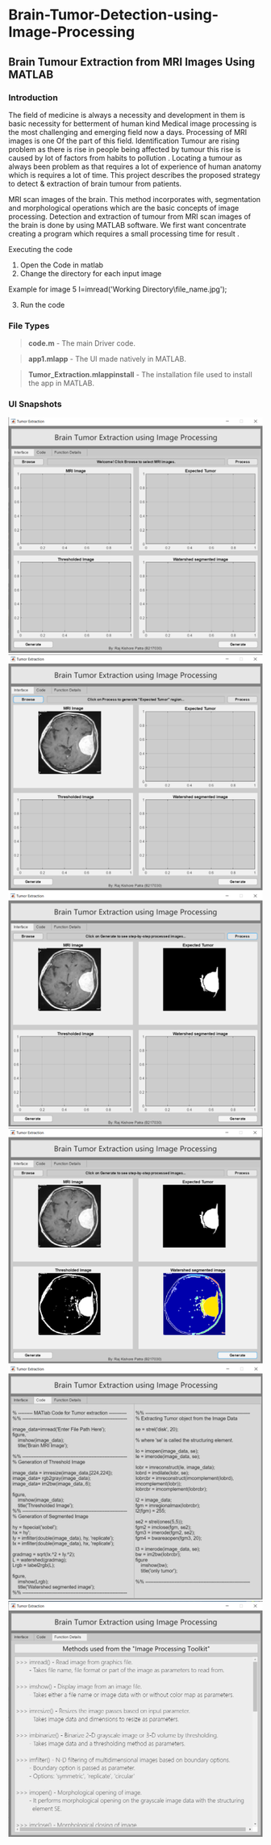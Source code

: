 # Brain-Tumor-Detection-using-Image-Processing
## Brain Tumour Extraction from MRI Images Using MATLAB


### Introduction

The field of medicine is always a necessity and development in them is basic necessity for betterment of human kind
Medical image processing is the most challenging and emerging field now a days. Processing of MRI images is one
Of the part of this field. Identification Tumour are rising problem as there is rise in people being affected by tumour this rise is caused by lot of factors from habits to pollution . Locating a tumour as always been problem as that requires a lot of experience of human anatomy which is requires a lot of time. 
This project describes the proposed strategy to detect & extraction of brain tumour from patients. 

MRI scan images of the brain. This method incorporates with, segmentation and morphological operations which are the basic concepts of image processing. Detection and extraction of tumour from MRI scan images of the brain is done by using MATLAB software. We first want concentrate creating a program which requires a small processing time for result .

Executing the code

1.	Open the Code in matlab
2.	Change the directory for each input image

   Example for image 5
   I=imread('Working Directory\file_name.jpg');

3.	Run the code

### File Types

> **code.m** - The main Driver code.

> **app1.mlapp** - The UI made natively in MATLAB.

> **Tumor_Extraction.mlappinstall** - The installation file used to install the app in MATLAB.

### UI Snapshots
![Interface_1](https://github.com/raj-patra/Brain-tumor-extraction/blob/master/UI%20Snaps/1.png)
![Interface_2](https://github.com/raj-patra/Brain-tumor-extraction/blob/master/UI%20Snaps/2.png)
![Interface_3](https://github.com/raj-patra/Brain-tumor-extraction/blob/master/UI%20Snaps/3.png)
![Interface_4](https://github.com/raj-patra/Brain-tumor-extraction/blob/master/UI%20Snaps/4.png)
![Interface_5](https://github.com/raj-patra/Brain-tumor-extraction/blob/master/UI%20Snaps/5.png)
![Interface_6](https://github.com/raj-patra/Brain-tumor-extraction/blob/master/UI%20Snaps/6.png)
